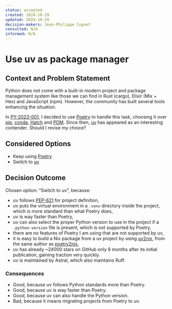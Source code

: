 ```yaml
---
status: accepted
created: 2024-10-29
updated: 2024-10-29
decision-makers: Jean-Philippe Cugnet
consulted: N/A
informed: N/A
---
```


# Use uv as package manager

## Context and Problem Statement

Python does not come with a built-in modern project and package management
system like those we can find in Rust (cargo), Elixir (Mix + Hex) and JavaScript
(npm). However, the community has built several tools enhancing the situation.

In [PY-2023-001], I decided to use [Poetry] to handle this task, choosing it
over [pip], [conda], [Hatch] and [PDM]. Since then, [uv] has appeared as an
interesting contender. Should I revise my choice?

## Considered Options

* Keep using [Poetry]
* Switch to [uv]

## Decision Outcome

Chosen option: “Switch to uv”, because:

* uv follows [PEP-621] for project definition,
* uv puts the virtual environment in a `.venv` directory inside the project,
    which is more standard than what Poetry does,
* uv is way faster than Poetry,
* uv can also select the proper Python version to use in the project if a
    `.python-version` file is present, which is not supported by Poetry,
* there are no features of Poetry I am using that are not supported by uv,
* it is easy to build a Nix package from a uv project by using [uv2nix], from
    the same author as [poetry2nix],
* uv has already ~24000 stars on GitHub only 8 months after its initial
    publication, gaining traction very quickly.
* uv is maintained by Astral, which also maintains Ruff.

### Consequences

* Good, because uv follows Python standards more than Poetry.
* Good, because uv is way faster than Poetry.
* Good, because uv can also handle the Python version.
* Bad, because it means migrating projects from Poetry to uv.

[Hatch]: https://web.archive.org/web/20241012043931/https://hatch.pypa.io/latest/
[PDM]: https://web.archive.org/web/20241020201250/https://pdm-project.org/en/latest/
[PEP-621]: https://peps.python.org/pep-0621/
[PY-2023-001]: ./PY-2023-001-use-poetry-as-package-manager.md
[Poetry]: https://web.archive.org/web/20241024173404/https://python-poetry.org/
[conda]: https://web.archive.org/web/20241016152250/https://docs.conda.io/en/latest/
[pip]: https://web.archive.org/web/20241024171148/https://pip.pypa.io/en/stable/
[poetry2nix]: https://github.com/nix-community/poetry2nix
[uv2nix]: https://github.com/pyproject-nix/uv2nix
[uv]: https://web.archive.org/web/20241013190024/https://docs.astral.sh/uv/
